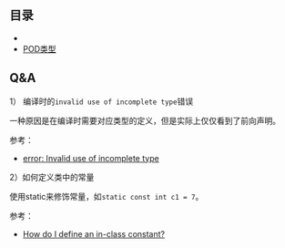 ## 目录

- []()
- [POD类型](./POD/README.md)

## Q&A

1） 编译时的`invalid use of incomplete type`错误

一种原因是在编译时需要对应类型的定义，但是实际上仅仅看到了前向声明。

参考：

- [error: Invalid use of incomplete type](https://stackoverflow.com/questions/38179919/error-invalid-use-of-incomplete-type)

2）如何定义类中的常量

使用static来修饰常量，如`static const int c1 = 7`。

参考：

- [How do I define an in-class constant?](https://www.stroustrup.com/bs_faq2.html#in-class)
